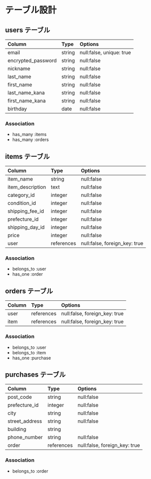 # テーブル設計

## users テーブル

| Column             | Type   | Options                  |
| :----------------- | :----- | :----------------------- |
| email              | string | null:false, unique: true |
| encrypted_password | string | null:false               |
| nickname           | string | null:false               |
| last_name          | string | null:false               |
| first_name         | string | null:false               |
| last_name_kana     | string | null:false               |
| first_name_kana    | string | null:false               |
| birthday           | date   | null:false               |

### Association

- has_many :items
- has_many :orders

## items テーブル

| Column           | Type       | Options                       |
| :--------------- | :--------- | :---------------------------- |
| item_name        | string     | null:false                    |
| item_description | text       | null:false                    |
| category_id      | integer    | null:false                    |
| condition_id     | integer    | null:false                    |
| shipping_fee_id  | integer    | null:false                    |
| prefecture_id    | integer    | null:false                    |
| shipping_day_id  | integer    | null:false                    |
| price            | integer    | null:false                    |
| user             | references | null:false, foreign_key: true |

### Association

- belongs_to :user
- has_one :order

## orders テーブル

| Column | Type       | Options                       |
| :----- | :--------- | :---------------------------- |
| user   | references | null:false, foreign_key: true |
| item   | references | null:false, foreign_key: true |

### Association

- belongs_to :user
- belongs_to :item
- has_one :purchase

## purchases テーブル

| Column         | Type       | Options                       |
| :------------- | :--------- | :---------------------------- |
| post_code      | string     | null:false                    |
| prefecture_id  | integer    | null:false                    |
| city           | string     | null:false                    |
| street_address | string     | null:false                    |
| building       | string     |                               |
| phone_number   | string     | null:false                    |
| order          | references | null:false, foreign_key: true |

### Association

- belongs_to :order
